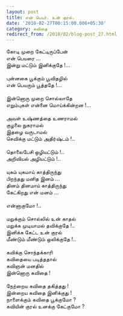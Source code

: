 ```yaml
---
layout: post
title: என் பெயர். உன் குரல்.
date: '2010-02-27T00:15:00.006+05:30'
category: கவிதை
redirect_from: /2010/02/blog-post_27.html
---
```


கோடி முறை கேட்டிருப்பேன்<br />
என் பெயரை ...<br />
இன்று மட்டும் இனிக்குதே !...<br />
<br />
புன்னகை பூக்கும் பூவிதழில்<br />
என் பெயரும் பூத்ததே !...<br />
<br />
இன்னொரு முறை சொல்லாதே<br />
எறும்புகள் என்னை மொய்க்கின்றன !...<br />
<br />
அவள் உஷ்ணத்தை உணராமல்<br />
குழலை நுகராமல்<br />
இதழை வருடாமல்<br />
செவிக்கு மட்டும் அதிர்ஷ்டம் !..<br />
<br />
தொலைபேசி ஒழியட்டும் !..<br />
அறிவியல் அழியட்டும் !..<br />
<br />
யுகம் யுகமாய் காத்திருந்து<br />
பிறந்தது மனித இனம் ...<br />
தினம் தினமாய் காத்திருந்து<br />
கேட்கிறது என் மனம் ...<br />
<br />
என்னாகுமோ !..<br />
<br />
மறுக்கும் சொல்லில் உன் காதல்<br />
மறுக்க முடியாமல் தவிக்குதே !..<br />
இனிக்க கேட்ட உன் குரல்<br />
மீண்டும் மீண்டும் ஒலிக்குதே !..<br />
<br />
கவிக்கு சொந்தக்காரி<br />
கவிதையை படித்ததால்<br />
கவிஞன் மனதில்<br />
இன்னொரு கவிதை !<br />
<br />
நேற்றைய கவிதை தகித்தது !<br />
இன்றைய கவிதை இனிக்குது !<br />
நாளைக்கும் கவிதை பூக்குமோ ?<br />
கவியின் குரல் உனக்கு கேட்குமோ ?<br />
<br />